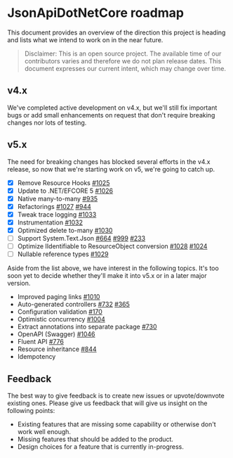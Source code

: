 # JsonApiDotNetCore roadmap

This document provides an overview of the direction this project is heading and lists what we intend to work on in the near future.

> Disclaimer: This is an open source project. The available time of our contributors varies and therefore we do not plan release dates. This document expresses our current intent, which may change over time.

## v4.x

We've completed active development on v4.x, but we'll still fix important bugs or add small enhancements on request that don't require breaking changes nor lots of testing.

## v5.x

The need for breaking changes has blocked several efforts in the v4.x release, so now that we're starting work on v5, we're going to catch up.

- [x] Remove Resource Hooks [#1025](https://github.com/json-api-dotnet/JsonApiDotNetCore/issues/1025)
- [x] Update to .NET/EFCORE 5 [#1026](https://github.com/json-api-dotnet/JsonApiDotNetCore/issues/1026)
- [x] Native many-to-many [#935](https://github.com/json-api-dotnet/JsonApiDotNetCore/issues/935)
- [x] Refactorings [#1027](https://github.com/json-api-dotnet/JsonApiDotNetCore/issues/1027) [#944](https://github.com/json-api-dotnet/JsonApiDotNetCore/issues/944)
- [x] Tweak trace logging [#1033](https://github.com/json-api-dotnet/JsonApiDotNetCore/issues/1033)
- [x] Instrumentation [#1032](https://github.com/json-api-dotnet/JsonApiDotNetCore/issues/1032)
- [x] Optimized delete to-many [#1030](https://github.com/json-api-dotnet/JsonApiDotNetCore/issues/1030)
- [ ] Support System.Text.Json [#664](https://github.com/json-api-dotnet/JsonApiDotNetCore/issues/664) [#999](https://github.com/json-api-dotnet/JsonApiDotNetCore/issues/999) [#233](https://github.com/json-api-dotnet/JsonApiDotNetCore/issues/233)
- [ ] Optimize IIdentifiable to ResourceObject conversion [#1028](https://github.com/json-api-dotnet/JsonApiDotNetCore/issues/1028) [#1024](https://github.com/json-api-dotnet/JsonApiDotNetCore/issues/1024)
- [ ] Nullable reference types [#1029](https://github.com/json-api-dotnet/JsonApiDotNetCore/issues/1029)

Aside from the list above, we have interest in the following topics. It's too soon yet to decide whether they'll make it into v5.x or in a later major version.

- Improved paging links [#1010](https://github.com/json-api-dotnet/JsonApiDotNetCore/issues/1010)
- Auto-generated controllers [#732](https://github.com/json-api-dotnet/JsonApiDotNetCore/issues/732) [#365](https://github.com/json-api-dotnet/JsonApiDotNetCore/issues/365)
- Configuration validation [#170](https://github.com/json-api-dotnet/JsonApiDotNetCore/issues/170)
- Optimistic concurrency [#1004](https://github.com/json-api-dotnet/JsonApiDotNetCore/issues/1004)
- Extract annotations into separate package [#730](https://github.com/json-api-dotnet/JsonApiDotNetCore/issues/730)
- OpenAPI (Swagger) [#1046](https://github.com/json-api-dotnet/JsonApiDotNetCore/issues/1046)
- Fluent API [#776](https://github.com/json-api-dotnet/JsonApiDotNetCore/issues/776)
- Resource inheritance [#844](https://github.com/json-api-dotnet/JsonApiDotNetCore/issues/844)
- Idempotency

## Feedback

The best way to give feedback is to create new issues or upvote/downvote existing ones.
Please give us feedback that will give us insight on the following points:

* Existing features that are missing some capability or otherwise don't work well enough.
* Missing features that should be added to the product.
* Design choices for a feature that is currently in-progress.
